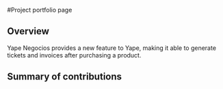 #Project portfolio page

## Overview

Yape Negocios provides a new feature to Yape, making it able to generate tickets and invoices after purchasing a product.

## Summary of contributions

